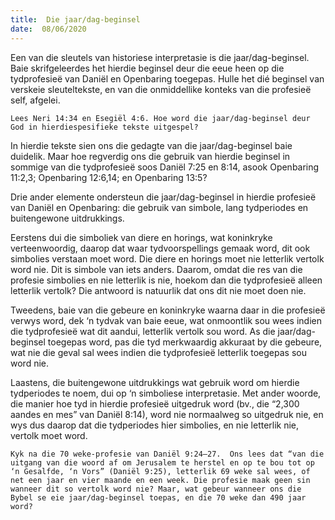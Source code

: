```yaml
---
title:  Die jaar/dag-beginsel
date:  08/06/2020
---
```


Een van die sleutels van historiese interpretasie is die jaar/dag-beginsel.  Baie skrifgeleerdes het hierdie beginsel deur die eeue heen op die tydprofesieë van Daniël en Openbaring toegepas. Hulle het dié beginsel van verskeie sleuteltekste, en van die onmiddellike konteks van die profesieë self, afgelei.

`Lees Neri 14:34 en Esegiël 4:6. Hoe word die jaar/dag-beginsel deur God in hierdiespesifieke tekste uitgespel?`

In hierdie tekste sien ons die gedagte van die jaar/dag-beginsel baie duidelik. Maar hoe regverdig ons die gebruik van hierdie beginsel in sommige van die tydprofesieë soos Daniël 7:25 en 8:14, asook Openbaring 11:2,3;  Openbaring 12:6,14; en Openbaring 13:5?

Drie ander elemente ondersteun die jaar/dag-beginsel in hierdie profesieë van Daniël en Openbaring: die gebruik van simbole, lang tydperiodes en buitengewone uitdrukkings.

Eerstens dui die simboliek van diere en horings, wat koninkryke verteenwoordig, daarop dat waar tydvoorspellings gemaak word, dit ook simbolies verstaan moet word.  Die diere en horings moet nie letterlik vertolk word nie.  Dit is simbole van iets anders.  Daarom, omdat die res van die profesie simbolies en nie letterlik is nie, hoekom dan die tydprofesieë alleen letterlik vertolk? Die antwoord is natuurlik dat ons dit nie moet doen nie.

Tweedens, baie van die gebeure en koninkryke waarna daar in die profesieë verwys word, dek ‘n tydvak van baie eeue, wat onmoontlik sou wees indien die tydprofesieë wat dit aandui, letterlik vertolk sou word.  As die jaar/dag-beginsel toegepas word, pas die tyd merkwaardig akkuraat by die gebeure, wat nie die geval sal wees indien die tydprofesieë letterlik toegepas sou word nie.

Laastens, die buitengewone uitdrukkings wat gebruik word om hierdie tydperiodes te noem, dui op ‘n simboliese interpretasie.  Met ander woorde, die manier hoe tyd in hierdie profesieë uitgedruk word (bv., die “2,300 aandes en mes” van Daniël 8:14), word nie normaalweg so uitgedruk nie, en wys dus daarop dat die tydperiodes hier simbolies, en nie letterlik nie, vertolk moet word.

`Kyk na die 70 weke-profesie van Daniël 9:24–27.  Ons lees dat “van die uitgang van die woord af om Jerusalem te herstel en op te bou tot op ‘n Gesalfde, ‘n Vors” (Daniël 9:25), letterlik 69 weke sal wees, of net een jaar en vier maande en een week. Die profesie maak geen sin wanneer dit so vertolk word nie? Maar, wat gebeur wanneer ons die Bybel se eie jaar/dag-beginsel toepas, en die 70 weke dan 490 jaar word?`